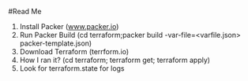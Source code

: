 #Read Me
1. Install Packer (www.packer.io)
2. Run Packer Build (cd terraform;packer build -var-file=<varfile.json> packer-template.json)
3. Download Terraform (terrform.io)
4. How I ran it? (cd terraform; terraform get; terraform apply)
5. Look for terraform.state for logs
